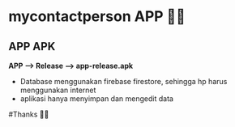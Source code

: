 # mycontactperson APP 📲📲

## APP APK

**APP --> Release --> app-release.apk**

- Database menggunakan firebase firestore, sehingga hp harus menggunakan internet
- aplikasi hanya menyimpan dan mengedit data

#Thanks 🙏🙏
